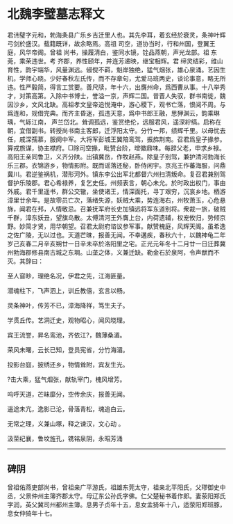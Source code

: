 # 北魏李璧墓志释文

君讳璧字元和，勃海条县广乐乡吉迁里人也。其先李耳，着玄经於衰灵，条神叶辉弓剑於盛汉。载籍既详，故余略焉。高祖 司空，道协当时，行和州国，登翼王庭，风华帝阁。曾祖 尚书，操履清白，鉴同水镜，铨品燕朝，声光龙部。祖 东莞，乘荣违世。考 齐郡，养性颐年，并连芳递映，继宝相辉。君 缔灵结彩，维山育性，韵宇端华，风量渊远。俶傥不羁，魁岸独绝，猛气烟张，雄心泉涌。艺因生机，学师心晓。少好春秋左氏传，而不存章句，尤爱马班两史，谈论事意，略无所违。性严毅简，得言工赏要。善尺牍，年十六，出膺州命，爲西曹从事。十八举秀才，对策高第。入除中书博士，誉溢一京，声辉二国。昔晋人失驭，群书南徙，魏因沙乡，文风北缺。高祖孝文皇帝追悦淹中，游心稷下，观书亡落，恨阅不周。与爲连和，规借完典。而齐主昏迷，孤违天意，爲中书郎王融，思狎渊云，韵乘琳瑀，气轹江南， 声兰岱北。耸调孤远，鉴赏绝伦，远服君风，遥深紵缟。启称在朝，宜借副书。转授尚书南主客郎，迁浮阳太守。分竹一邦，绩辉千里。以母忧去任，戚深孺慕，服阕中军。大将军彭城王翼陪鸾驾，振旆荆南。召君爲皇子掾参。算戎旅谋，协主襟府。□除司空掾，毗赞台阶，增徽鼎味。每辞父老，申求乡禄。高阳王亲同鲁卫，义齐分陕。出镇冀岳，作牧赵燕。除皇子别驾，兼护清河勃海长乐三郡。衣锦游乡，物情影附。既而谣落还秘，卧侍闲宇。京兆王作蕃海服，问鼎冀川。君逆鉴祸机，潜形河外。镇东李公出军北都督六州扫清叛命。复召君兼别驾督护乐陵郡。君心希禄养，复乞史任。州频表言，朝心未允。於时政出权门，事由外戚。君千里遥书，群公交辙，坐使诸王，情深面托，寻丁艰穷，沉哀乡地。栖游漳里廿余年。是故零员亡次，落绪失源，妖贼大乘，势连海右，州牧萧玉，心危悬旆，闻君在邦，人情敬忌。召兼抚军府长史加镇远将军东道别将。衆裁一旅，破贼千群，漳东妖丑，望旗鸟散。太傅清河王外膺上台，内荷遗辅，权宠攸归，势倾京野。妙简才贤，用华朝望。召君太尉府谘议参军事。献赞槐庭，风辉天阁。虽希逸之佐广陵，无以过也。天道芒昧，报善无闻。不幸遘疾，春秋六十，以魏神龟二年岁己亥春二月辛亥朔廿一日辛未卒於洛阳里之宅。正光元年冬十二月廿一日迁葬冀州勃海郡修县南古城之东堈。山垄之体，义兼迁缺。勒金石於泉阿，令声猷而不灭。其辞曰：

至人窅眇，理绝名况，伊君之先，江海匪量。

潜魂柱下，飞声泗上，训丘教僖，玄言以畅。

灵条神叶，传芳不已，漳海降祥，笃生夫子。

学贯丘传。艺洞迁史，观物昭心，闻风晓理。

宾王流誉，昇名鸾池，齐依江?，魏薄桑湄。

荣风未曙，云长已知，登员宪省，分竹海湄。

投影台庭，披绣还乡，物情耸附，宾友生光。

?击大乘，猛气烟张，献轨宰门，槐风增芳。

呜呼天道，芒昧靡分，空传余庆，报善无闻。

遥途未亢，逸影已沦，骨落青松，魂追白云。

无常之理，义兼山塚，释之谏汉，文心动 。

汲茔纪襄，鲁坟旌孔，镌铭泉阴，永昭芳涌

---

## 碑阴

曾祖佑燕吏部尚书，曾祖亲广平游氏，祖雄东莞太守，祖亲北平阳氏，父璆御史中丞，父景仲州主簿齐郡太守。母辽东公孙氏字佛。仁父楚秘书着作郎。妻荥阳郑氏字润，英父冀司州都州主簿。息男子贞年十五，息女孟猗年十八，适荥阳郑班豚，息女仲猗年十七。